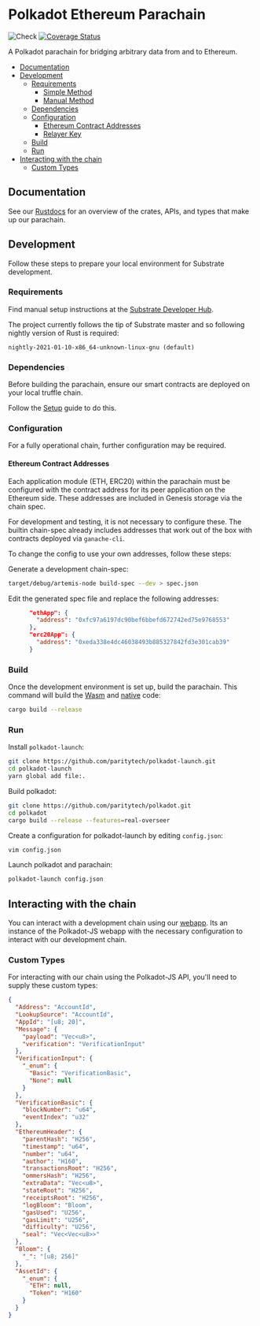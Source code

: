 # Polkadot Ethereum Parachain <!-- omit in toc -->
![Check](https://github.com/Snowfork/polkadot-ethereum/workflows/Check/badge.svg)
[![Coverage Status](https://coveralls.io/repos/github/Snowfork/polkadot-ethereum/badge.svg)](https://coveralls.io/github/Snowfork/polkadot-ethereum)

A Polkadot parachain for bridging arbitrary data from and to Ethereum.

- [Documentation](#documentation)
- [Development](#development)
  - [Requirements](#requirements)
    - [Simple Method](#simple-method)
    - [Manual Method](#manual-method)
  - [Dependencies](#dependencies)
  - [Configuration](#configuration)
    - [Ethereum Contract Addresses](#ethereum-contract-addresses)
    - [Relayer Key](#relayer-key)
  - [Build](#build)
  - [Run](#run)
- [Interacting with the chain](#interacting-with-the-chain)
  - [Custom Types](#custom-types)

## Documentation

See our [Rustdocs](https://polkaeth-rustdocs.netlify.app) for an overview of the crates, APIs, and types that make up our parachain.

## Development

Follow these steps to prepare your local environment for Substrate development.

### Requirements

Find manual setup instructions at the
[Substrate Developer Hub](https://substrate.dev/docs/en/knowledgebase/getting-started/#manual-installation).

The project currently follows the tip of Substrate master and so following nightly version of Rust is required:

```
nightly-2021-01-10-x86_64-unknown-linux-gnu (default)
```

### Dependencies

Before building the parachain, ensure our smart contracts are deployed on your local truffle chain.

Follow the [Setup](../ethereum/README.md#set-up) guide to do this.

### Configuration

For a fully operational chain, further configuration may be required.

#### Ethereum Contract Addresses

Each application module (ETH, ERC20) within the parachain must be configured with the contract address for its peer application on the Ethereum side. These addresses are included in Genesis storage via the chain spec.

For development and testing, it is not necessary to configure these. The builtin chain-spec already includes addresses that work out of the box with contracts deployed via `ganache-cli`.

To change the config to use your own addresses, follow these steps:

Generate a development chain-spec:

```bash
target/debug/artemis-node build-spec --dev > spec.json
```

Edit the generated spec file and replace the following addresses:

```json
      "ethApp": {
        "address": "0xfc97a6197dc90bef6bbefd672742ed75e9768553"
      },
      "erc20App": {
        "address": "0xeda338e4dc46038493b885327842fd3e301cab39"
      }
```

### Build

Once the development environment is set up, build the parachain. This command will build the
[Wasm](https://substrate.dev/docs/en/knowledgebase/advanced/executor#wasm-execution) and
[native](https://substrate.dev/docs/en/knowledgebase/advanced/executor#native-execution) code:

```bash
cargo build --release
```

### Run


Install `polkadot-launch`:

```bash
git clone https://github.com/paritytech/polkadot-launch.git
cd polkadot-launch
yarn global add file:.
```

Build polkadot:

```bash
git clone https://github.com/paritytech/polkadot.git
cd polkadot
cargo build --release --features=real-overseer
```

Create a configuration for polkadot-launch by editing `config.json`:

```bash
vim config.json
```

Launch polkadot and parachain:

```bash
polkadot-launch config.json
```


## Interacting with the chain

You can interact with a development chain using our [webapp](https://polkaeth-substrate.netlify.app). Its an instance of the Polkadot-JS webapp with the necessary configuration to interact with our development chain.

### Custom Types

For interacting with our chain using the Polkadot-JS API, you'll need to supply these custom types:

```json
{
  "Address": "AccountId",
  "LookupSource": "AccountId",
  "AppId": "[u8; 20]",
  "Message": {
    "payload": "Vec<u8>",
    "verification": "VerificationInput"
  },
  "VerificationInput": {
    "_enum": {
      "Basic": "VerificationBasic",
      "None": null
    }
  },
  "VerificationBasic": {
    "blockNumber": "u64",
    "eventIndex": "u32"
  },
  "EthereumHeader": {
    "parentHash": "H256",
    "timestamp": "u64",
    "number": "u64",
    "author": "H160",
    "transactionsRoot": "H256",
    "ommersHash": "H256",
    "extraData": "Vec<u8>",
    "stateRoot": "H256",
    "receiptsRoot": "H256",
    "logBloom": "Bloom",
    "gasUsed": "U256",
    "gasLimit": "U256",
    "difficulty": "U256",
    "seal": "Vec<Vec<u8>>"
  },
  "Bloom": {
    "_": "[u8; 256]"
  },
  "AssetId": {
    "_enum": {
      "ETH": null,
      "Token": "H160"
    }
  }
}
```
